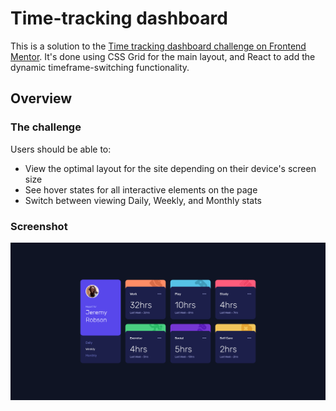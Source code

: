 # Time-tracking dashboard

This is a solution to the [Time tracking dashboard challenge on Frontend Mentor](https://www.frontendmentor.io/challenges/time-tracking-dashboard-UIQ7167Jw). It's done using CSS Grid for the main layout, and React to add the dynamic timeframe-switching functionality.

## Overview

### The challenge

Users should be able to:

- View the optimal layout for the site depending on their device's screen size
- See hover states for all interactive elements on the page
- Switch between viewing Daily, Weekly, and Monthly stats

### Screenshot

![Screenshot of app dashboard](screenshot.png)